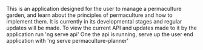 This is an application designed for the user to manage a permaculture garden, and learn about the principles of permaculture and how to implement them. It is currently in its developmental stages and regular updates will be made. 
To view the current API and updates made to it by the application run 'ng serve api' 
One the api is running, serve up the user end application with 'ng serve permaculture-planner' 
